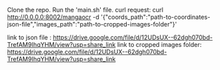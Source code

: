 Clone the repo.
Run the 'main.sh' file.
curl request: curl http://0.0.0.0:8002/mangaocr -d '{"coords_path":"path-to-coordinates-json-file","images_path":"path-to-cropped-images-folder"}'

link to json file : https://drive.google.com/file/d/12UDsUX--62dgh070bd-TrefAM9IhqYHM/view?usp=share_link
link to cropped images folder: https://drive.google.com/file/d/12UDsUX--62dgh070bd-TrefAM9IhqYHM/view?usp=share_link
